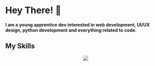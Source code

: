 # Hey There! 👋

<h4 style="text-decoration: none;">I am a young apprentice dev interested in web development, UI/UX design, python development and everything related to code.</h2>

## My Skills

<p align="center">
  <a href="https://skillicons.dev">
<img src="https://skillicons.dev/icons?i=js,ts,html,css,sass,py,c,java,php,kotlin,react,mysql,sqlite,postgres,flask,cmake,npm, gradle,linux,windows,bash,raspberrypi,arduino,discord,bots,figma,notion,obsidian,latex,github,gitlab,git,idea,clion,pycharm,phpstorm,webstorm,androidstudio,vscode,eclipse,heroku,cloudflare,grafana,codepen,stackoverflow&theme=dark&perline=9" />
  </a>
</p>

<!--
-->

<!--
[![My Skills](https://skillicons.dev/icons?i=js,ts,html,css,sass,py,c,php,react,mysql,sqlite,flask,linux,bash,arduino,cmake,discord,bots,figma,github,git,idea,vscode,heroku,cloudflare,codepen&theme=dark)](https://skillicons.dev)
-->
